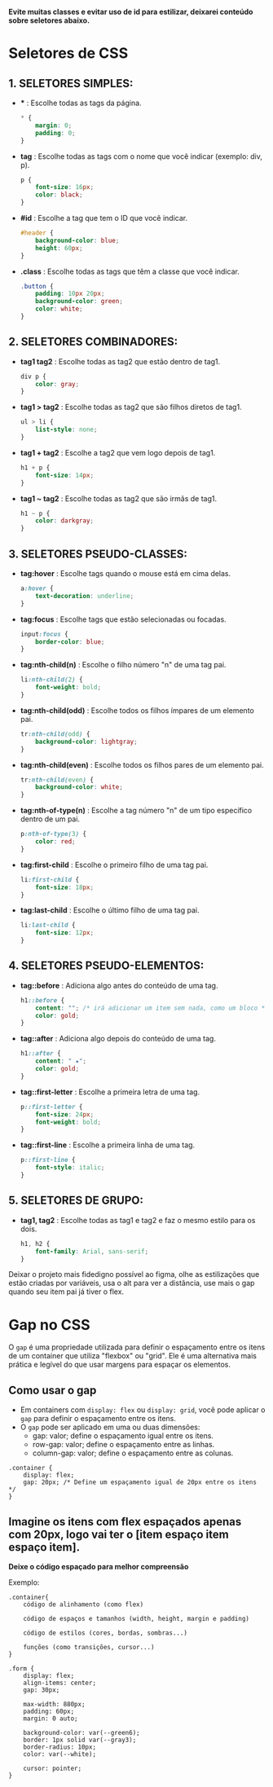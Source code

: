 **Evite muitas classes e evitar uso de id para estilizar, deixarei conteúdo sobre seletores abaixo.**

# Seletores de CSS
## 1. SELETORES SIMPLES:
- **\*** : Escolhe todas as tags da página.
    ```css
    * {
        margin: 0;
        padding: 0;
    }
    ```
- **tag** : Escolhe todas as tags com o nome que você indicar (exemplo: div, p).
    ```css
    p {
        font-size: 16px;
        color: black;
    }
    ```
- **#id** : Escolhe a tag que tem o ID que você indicar.
    ```css
    #header {
        background-color: blue;
        height: 60px;
    }
    ```
- **.class** : Escolhe todas as tags que têm a classe que você indicar.
    ```css
    .button {
        padding: 10px 20px;
        background-color: green;
        color: white;
    }
    ```

## 2. SELETORES COMBINADORES:
- **tag1 tag2** : Escolhe todas as tag2 que estão dentro de tag1.
    ```css
    div p {
        color: gray;
    }
    ```
- **tag1 > tag2** : Escolhe todas as tag2 que são filhos diretos de tag1.
    ```css
    ul > li {
        list-style: none;
    }
    ```
- **tag1 + tag2** : Escolhe a tag2 que vem logo depois de tag1.
    ```css
    h1 + p {
        font-size: 14px;
    }
    ```
- **tag1 ~ tag2** : Escolhe todas as tag2 que são irmãs de tag1.
    ```css
    h1 ~ p {
        color: darkgray;
    }
    ```

## 3. SELETORES PSEUDO-CLASSES:
- **tag:hover** : Escolhe tags quando o mouse está em cima delas.
    ```css
    a:hover {
        text-decoration: underline;
    }
    ```
- **tag:focus** : Escolhe tags que estão selecionadas ou focadas.
    ```css
    input:focus {
        border-color: blue;
    }
    ```
- **tag:nth-child(n)** : Escolhe o filho número "n" de uma tag pai.
    ```css
    li:nth-child(2) {
        font-weight: bold;
    }
    ```
- **tag:nth-child(odd)** : Escolhe todos os filhos ímpares de um elemento pai.
    ```css
    tr:nth-child(odd) {
        background-color: lightgray;
    }
    ```
- **tag:nth-child(even)** : Escolhe todos os filhos pares de um elemento pai.
    ```css
    tr:nth-child(even) {
        background-color: white;
    }
    ```
- **tag:nth-of-type(n)** : Escolhe a tag número "n" de um tipo específico dentro de um pai.
    ```css
    p:nth-of-type(3) {
        color: red;
    }
    ```
- **tag:first-child** : Escolhe o primeiro filho de uma tag pai.
    ```css
    li:first-child {
        font-size: 18px;
    }
    ```
- **tag:last-child** : Escolhe o último filho de uma tag pai.
    ```css
    li:last-child {
        font-size: 12px;
    }
    ```

## 4. SELETORES PSEUDO-ELEMENTOS:
- **tag::before** : Adiciona algo antes do conteúdo de uma tag.
    ```css
    h1::before {
        content: ""; /* irá adicionar um item sem nada, como um bloco */
        color: gold;
    }
    ```
- **tag::after** : Adiciona algo depois do conteúdo de uma tag.
    ```css
    h1::after {
        content: " ★";
        color: gold;
    }
    ```
- **tag::first-letter** : Escolhe a primeira letra de uma tag.
    ```css
    p::first-letter {
        font-size: 24px;
        font-weight: bold;
    }
    ```
- **tag::first-line** : Escolhe a primeira linha de uma tag.
    ```css
    p::first-line {
        font-style: italic;
    }
    ```

## 5. SELETORES DE GRUPO:
- **tag1, tag2** : Escolhe todas as tag1 e tag2 e faz o mesmo estilo para os dois.
    ```css
    h1, h2 {
        font-family: Arial, sans-serif;
    }
    ```

Deixar o projeto mais fidedigno possível ao figma, olhe as estilizações que estão criadas por variáveis, usa o alt para ver a distância, use mais o gap quando seu item pai já tiver o flex.

# Gap no CSS
O `gap` é uma propriedade utilizada para definir o espaçamento entre os itens de um container que utiliza "flexbox" ou "grid". Ele é uma alternativa mais prática e legível do que usar margens para espaçar os elementos.

## Como usar o gap
- Em containers com `display: flex` ou `display: grid`, você pode aplicar o `gap` para definir o espaçamento entre os itens.
- O `gap` pode ser aplicado em uma ou duas dimensões:
    - gap: valor; define o espaçamento igual entre os itens.
    - row-gap: valor; define o espaçamento entre as linhas.
    - column-gap: valor; define o espaçamento entre as colunas.
    
```
.container {
    display: flex;
    gap: 20px; /* Define um espaçamento igual de 20px entre os itens */
}
```

## Imagine os itens com flex espaçados apenas com 20px, logo vai ter o [item espaço item espaço item].

**Deixe o código espaçado para melhor compreensão**

Exemplo: 

```
.container{
    código de alinhamento (como flex)

    código de espaços e tamanhos (width, height, margin e padding)

    código de estilos (cores, bordas, sombras...)

    funções (como transições, cursor...)
}

.form {
    display: flex;
    align-items: center;
    gap: 30px;

    max-width: 880px;
    padding: 60px;
    margin: 0 auto;

    background-color: var(--green6);
    border: 1px solid var(--gray3); 
    border-radius: 10px;
    color: var(--white);

    cursor: pointer;
}
```
